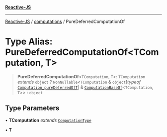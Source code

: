 [**Reactive-JS**](../../README.md)

***

[Reactive-JS](../../README.md) / [computations](../README.md) / PureDeferredComputationOf

# Type Alias: PureDeferredComputationOf\<TComputation, T\>

> **PureDeferredComputationOf**\<`TComputation`, `T`\>: `TComputation` *extends* `object` ? `NonNullable`\<`TComputation` & `object`\[*typeof* [`Computation_pureDeferredOfT`](../variables/Computation_pureDeferredOfT.md)\] & [`ComputationBaseOf`](ComputationBaseOf.md)\<`TComputation`, `T`\>\> : `object`

## Type Parameters

• **TComputation** *extends* [`ComputationType`](ComputationType.md)

• **T**
